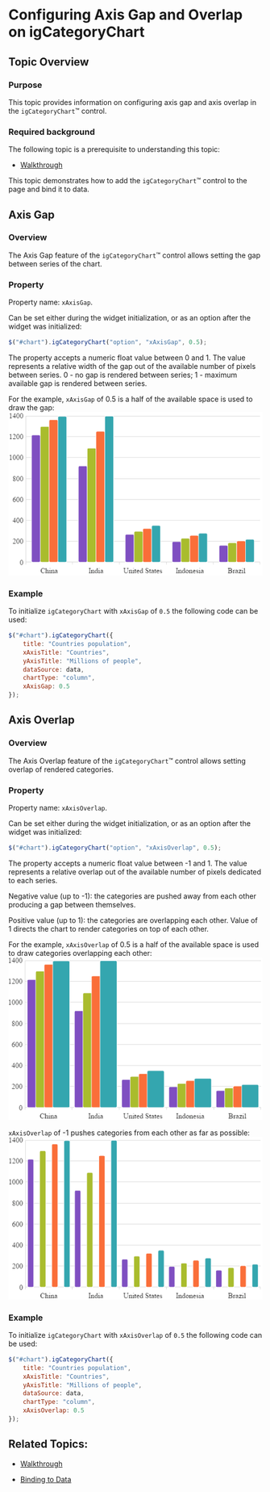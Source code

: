 ﻿<!--
|metadata|
{
    "fileName": "categorychart-configuring-axis-gap-and-overlap",
    "controlName": "igCategoryChart",
    "tags": ["API", "CategoryChart", "Axes"]
}
|metadata|
-->

# Configuring Axis Gap and Overlap on igCategoryChart

## Topic Overview

### Purpose

This topic provides information on configuring axis gap and axis overlap in the `igCategoryChart`™ control.

### Required background

The following topic is a prerequisite to understanding this topic:
- [Walkthrough](igcategorychart-adding.html)

This topic demonstrates how to add the `igCategoryChart`™ control to the page and bind it to data.

## Axis Gap

### Overview

The Axis Gap feature of the `igCategoryChart`™ control allows setting the gap between series of the chart.

### Property

Property name: `xAxisGap`.

Can be set either during the widget initialization, or as an option after the widget was initialized:
```javascript
$("#chart").igCategoryChart("option", "xAxisGap", 0.5);
```

The property accepts a numeric float value between 0 and 1. The value represents a relative width of the gap out of the available number of pixels between series. 0 - no gap is rendered between series; 1 - maximum available gap is rendered between series.

For the example, `xAxisGap` of 0.5 is a half of the available space is used to draw the gap:<br>
![](images/categorychart-axis-gap-00.png) 

### Example

To initialize `igCategoryChart` with `xAxisGap` of `0.5` the following code can be used:

```javascript
$("#chart").igCategoryChart({
    title: "Countries population",
    xAxisTitle: "Countries",
    yAxisTitle: "Millions of people",
    dataSource: data,
    chartType: "column",
    xAxisGap: 0.5
});
```

## Axis Overlap

### Overview

The Axis Overlap feature of the `igCategoryChart`™ control allows setting overlap of rendered categories.

### Property

Property name: `xAxisOverlap`.

Can be set either during the widget initialization, or as an option after the widget was initialized:
```javascript
$("#chart").igCategoryChart("option", "xAxisOverlap", 0.5);
```

The property accepts a numeric float value between -1 and 1. The value represents a relative overlap out of the available number of pixels dedicated to each series.

Negative value (up to -1): the categories are pushed away from each other producing a gap between themselves.

Positive value (up to 1): the categories are overlapping each other. Value of 1 directs the chart to render categories on top of each other.

For the example, `xAxisOverlap` of 0.5 is a half of the available space is used to draw categories overlapping each other:<br>
![](images/categorychart-axis-overlap-00.png) 

`xAxisOverlap` of -1 pushes categories from each other as far as possible:<br>
![](images/categorychart-axis-overlap-01.png)

### Example

To initialize `igCategoryChart` with `xAxisOverlap` of `0.5` the following code can be used:

```javascript
$("#chart").igCategoryChart({
    title: "Countries population",
    xAxisTitle: "Countries",
    yAxisTitle: "Millions of people",
    dataSource: data,
    chartType: "column",
    xAxisOverlap: 0.5
});
```

## Related Topics:

- [Walkthrough](igcategorychart-adding.html)

- [Binding to Data](categorychart-binding-to-data.html)